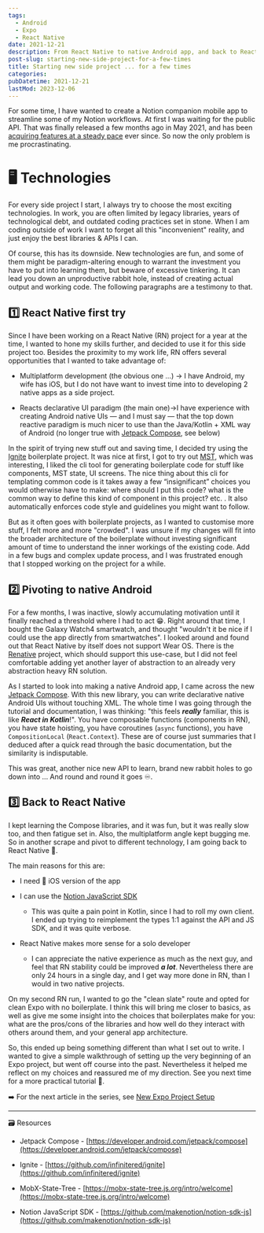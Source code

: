 ```yaml
---
tags:
  - Android
  - Expo
  - React Native
date: 2021-12-21
description: From React Native to native Android app, and back to React Native again.
post-slug: starting-new-side-project-for-a-few-times
title: Starting new side project ... for a few times
categories:
pubDatetime: 2021-12-21
lastMod: 2023-12-06
---
```


For some time, I have wanted to create a Notion companion mobile app to streamline some of my Notion workflows. At first I was waiting for the public API. That was finally released a few months ago in May 2021, and has been [acquiring features at a steady pace](https://developers.notion.com/changelog?page=1) ever since. So now the only problem is me procrastinating.

# 🖥 Technologies

For every side project I start, I always try to choose the most exciting technologies. In work, you are often limited by legacy libraries, years of technological debt, and outdated coding practices set in stone. When I am coding outside of work I want to forget all this "inconvenient" reality, and just enjoy the best libraries & APIs I can.

Of course, this has its downside. New technologies are fun, and some of them might be paradigm-altering enough to warrant the investment you have to put into learning them, but beware of excessive tinkering. It can lead you down an unproductive rabbit hole, instead of creating actual output and working code. The following paragraphs are a testimony to that.

## 1️⃣ React Native first try

Since I have been working on a React Native (RN) project for a year at the time, I wanted to hone my skills further, and decided to use it for this side project too. Besides the proximity to my work life, RN offers several opportunities that I wanted to take advantage of:

- Multiplatform development (the obvious one ...) → I have Android, my wife has iOS, but I do not have want to invest time into to developing 2 native apps as a side project.

- Reacts declarative UI paradigm (the main one)→I have experience with creating Android native UIs — and I must say — that the top down reactive paradigm is much nicer to use than the Java/Kotlin + XML way of Android (no longer true with [Jetpack Compose](https://developer.android.com/jetpack/compose), see below)

In the spirit of trying new stuff out and saving time, I decided try using the [Ignite](https://github.com/infinitered/ignite) boilerplate project. It was nice at first, I got to try out [MST](https://mobx-state-tree.js.org/intro/welcome), which was interesting, I liked the cli tool for generating boilerplate code for stuff like components, MST state, UI screens. The nice thing about this cli for templating common code is it takes away a few “insignificant” choices you would otherwise have to make: where should I put this code? what is the common way to define this kind of component in this project? etc. . It also automatically enforces code style and guidelines you might want to follow.

But as it often goes with boilerplate projects, as I wanted to customise more stuff, I felt more and more "crowded". I was unsure if my changes will fit into the broader architecture of the boilerplate without investing significant amount of time to understand the inner workings of the existing code. Add in a few bugs and complex update process, and I was frustrated enough that I stopped working on the project for a while.

## 2️⃣ Pivoting to native Android

For a few months, I was inactive, slowly accumulating motivation until it finally reached a threshold where I had to act 😁. Right around that time, I bought the Galaxy Watch4 smartwatch, and thought "wouldn't it be nice if I could use the app directly from smartwatches". I looked around and found out that React Native by itself does not support Wear OS. There is the [Renative](https://github.com/pavjacko/renative) project, which should support this use-case, but I did not feel comfortable adding yet another layer of abstraction to an already very abstraction heavy RN solution.

As I started to look into making a native Android app, I came across the new [Jetpack Compose](https://developer.android.com/jetpack/compose). With this new library, you can write declarative native Android UIs without touching XML. The whole time I was going through the tutorial and documentation, I was thinking: "this feels **_really_** familiar, this is like **_React in Kotlin_**!". You have composable functions (components in RN), you have state hoisting, you have coroutines (`async` functions), you have `CompositionLocal` (`React.Context`). These are of course just summaries that I deduced after a quick read through the basic documentation, but the similarity is indisputable.

This was great, another nice new API to learn, brand new rabbit holes to go down into ... And round and round it goes ♾️.

## 3️⃣ Back to React Native

I kept learning the Compose libraries, and it was fun, but it was really slow too, and then fatigue set in. Also, the multiplatform angle kept bugging me. So in another scrape and pivot to different technology, I am going back to React Native 🙊.

The main reasons for this are:

- I need 🍏 iOS version of the app

- I can use the [Notion JavaScript SDK](https://github.com/makenotion/notion-sdk-js)

  - This was quite a pain point in Kotlin, since I had to roll my own client. I ended up trying to reimplement the types 1:1 against the API and JS SDK, and it was quite verbose.

- React Native makes more sense for a solo developer

  - I can appreciate the native experience as much as the next guy, and feel that RN stability could be improved **_a lot_**. Nevertheless there are only 24 hours in a single day, and I get way more done in RN, than I would in two native projects.

On my second RN run, I wanted to go the "clean slate" route and opted for clean Expo with no boilerplate. I think this will bring me closer to basics, as well as give me some insight into the choices that boilerplates make for you: what are the pros/cons of the libraries and how well do they interact with others around them, and your general app architecture.

So, this ended up being something different than what I set out to write. I wanted to give a simple walkthrough of setting up the very beginning of an Expo project, but went off course into the past. Nevertheless it helped me reflect on my choices and reassured me of my direction. See you next time for a more practical tutorial 👋.

➡️ For the next article in the series, see <a href="/posts/new-expo-project-setup">New Expo Project Setup</a>

---

🗃 Resources

- Jetpack Compose - [https://developer.android.com/jetpack/compose](https://developer.android.com/jetpack/compose)

- Ignite - [https://github.com/infinitered/ignite](https://github.com/infinitered/ignite)

- MobX-State-Tree - [https://mobx-state-tree.js.org/intro/welcome](https://mobx-state-tree.js.org/intro/welcome)

- Notion JavaScript SDK - [https://github.com/makenotion/notion-sdk-js](https://github.com/makenotion/notion-sdk-js)
